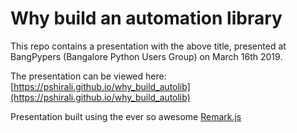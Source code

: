 # Why build an automation library

This repo contains a presentation with the above title, presented at
BangPypers (Bangalore Python Users Group) on March 16th 2019.

The presentation can be viewed here: [https://pshirali.github.io/why_build_autolib](https://pshirali.github.io/why_build_autolib)

Presentation built using the ever so awesome [Remark.js](https://remarkjs.com/)
